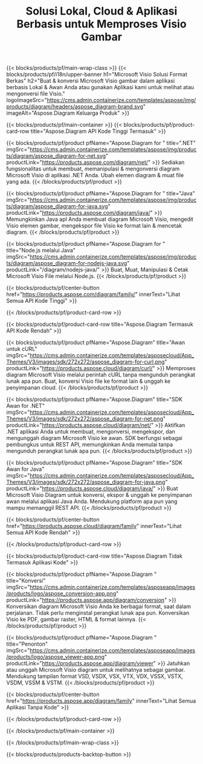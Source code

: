 ﻿---
title: Solusi Lokal, Cloud & Aplikasi Berbasis untuk Memproses Visio Gambar 
weight: 1110
url: /id/
description: Buat, proses & konversi Microsoft Visio gambar melalui API Kode Tinggi atau SDK berbasis Cloud. Atau gunakan aplikasi lintas platform kami untuk melihat atau mengonversi file Visio.
---
{{< blocks/products/pf/main-wrap-class >}}
{{< blocks/products/pf/i18n/upper-banner h1="Microsoft Visio Solusi Format Berkas" h2="Buat & konversi Microsoft Visio gambar dalam aplikasi berbasis Lokal & Awan Anda atau gunakan Aplikasi kami untuk melihat atau mengonversi file Visio." logoImageSrc="https://cms.admin.containerize.com/templates/aspose/img/products/diagram/headers/aspose_diagram-brand.svg" imageAlt="Aspose.Diagram Keluarga Produk" >}}

{{< blocks/products/pf/main-container >}}
{{< blocks/products/pf/product-card-row title="Aspose.Diagram API Kode Tinggi Termasuk" >}}

{{< blocks/products/pf/product pfName="Aspose.Diagram for " title=".NET" imgSrc="https://cms.admin.containerize.com/templates/aspose/img/products/diagram/aspose_diagram-for-net.svg" productLink="https://products.aspose.com/diagram/net/" >}}
Sediakan fungsionalitas untuk membuat, memanipulasi & mengonversi diagram Microsoft Visio di aplikasi .NET Anda. Ubah elemen diagram & muat file yang ada.
{{< /blocks/products/pf/product >}}

{{< blocks/products/pf/product pfName="Aspose.Diagram for " title="Java" imgSrc="https://cms.admin.containerize.com/templates/aspose/img/products/diagram/aspose_diagram-for-java.svg" productLink="https://products.aspose.com/diagram/java/" >}}
Memungkinkan Java apl Anda membuat diagram Microsoft Visio, mengedit Visio elemen gambar, mengekspor file Visio ke format lain & mencetak diagram.
{{< /blocks/products/pf/product >}}

{{< blocks/products/pf/product pfName="Aspose.Diagram for " title="Node.js melalui Java" imgSrc="https://cms.admin.containerize.com/templates/aspose/img/products/diagram/aspose_diagram-for-nodejs-java.svg" productLink="/diagram/nodejs-java/" >}}
Buat, Muat, Manipulasi & Cetak Microsoft Visio File melalui Node.js.
{{< /blocks/products/pf/product >}}

{{< blocks/products/pf/center-button href="https://products.aspose.com/diagram/family/" innerText="Lihat Semua API Kode Tinggi" >}}

{{< /blocks/products/pf/product-card-row >}}

{{< blocks/products/pf/product-card-row title="Aspose.Diagram Termasuk API Kode Rendah" >}}

{{< blocks/products/pf/product pfName="Aspose.Diagram" title="Awan untuk cURL" imgSrc="https://cms.admin.containerize.com/templates/asposecloud/App_Themes/V3/images/sdk/272x272/aspose_diagram-for-curl.png" productLink="https://products.aspose.cloud/diagram/curl/" >}}
Memproses diagram Microsoft Visio melalui perintah cURL tanpa mengunduh perangkat lunak apa pun. Buat, konversi Visio file ke format lain & unggah ke penyimpanan cloud.
{{< /blocks/products/pf/product >}}

{{< blocks/products/pf/product pfName="Aspose.Diagram" title="SDK Awan for .NET" imgSrc="https://cms.admin.containerize.com/templates/asposecloud/App_Themes/V3/images/sdk/272x272/aspose_diagram-for-net.png" productLink="https://products.aspose.cloud/diagram/net/" >}}
Aktifkan .NET aplikasi Anda untuk membuat, mengonversi, mengekspor, dan mengunggah diagram Microsoft Visio ke awan. SDK berfungsi sebagai pembungkus untuk REST API, memungkinkan Anda memulai tanpa mengunduh perangkat lunak apa pun.
{{< /blocks/products/pf/product >}}

{{< blocks/products/pf/product pfName="Aspose.Diagram" title="SDK Awan for Java" imgSrc="https://cms.admin.containerize.com/templates/asposecloud/App_Themes/V3/images/sdk/272x272/aspose_diagram-for-java.png" productLink="https://products.aspose.cloud/diagram/java/" >}}
Buat Microsoft Visio Diagram untuk konversi, ekspor & unggah ke penyimpanan awan melalui aplikasi Java Anda. Mendukung platform apa pun yang mampu memanggil REST API.
{{< /blocks/products/pf/product >}}

{{< blocks/products/pf/center-button href="https://products.aspose.cloud/diagram/family" innerText="Lihat Semua API Kode Rendah" >}}

{{< /blocks/products/pf/product-card-row >}}

{{< blocks/products/pf/product-card-row title="Aspose.Diagram Tidak Termasuk Aplikasi Kode" >}}

{{< blocks/products/pf/product pfName="Aspose.Diagram " title="Konversi" imgSrc="https://cms.admin.containerize.com/templates/asposeapp/images/products/logo/aspose_conversion-app.png" productLink="https://products.aspose.app/diagram/conversion" >}}
Konversikan diagram Microsoft Visio Anda ke berbagai format, saat dalam perjalanan. Tidak perlu menginstal perangkat lunak apa pun. Konversikan Visio ke PDF, gambar raster, HTML & format lainnya.
{{< /blocks/products/pf/product >}}

{{< blocks/products/pf/product pfName="Aspose.Diagram " title="Penonton" imgSrc="https://cms.admin.containerize.com/templates/asposeapp/images/products/logo/aspose_viewer-app.png" productLink="https://products.aspose.app/diagram/viewer" >}}
Jatuhkan atau unggah Microsoft Visio diagram untuk melihatnya sebagai gambar. Mendukung tampilan format VSD, VSDX, VSX, VTX, VDX, VSSX, VSTX, VSDM, VSSM & VSTM.
{{< /blocks/products/pf/product >}}

{{< blocks/products/pf/center-button href="https://products.aspose.app/diagram/family" innerText="Lihat Semua Aplikasi Tanpa Kode" >}}

{{< /blocks/products/pf/product-card-row >}}

{{< /blocks/products/pf/main-container >}}


{{< /blocks/products/pf/main-wrap-class >}}

{{< blocks/products/products-backtop-button >}}